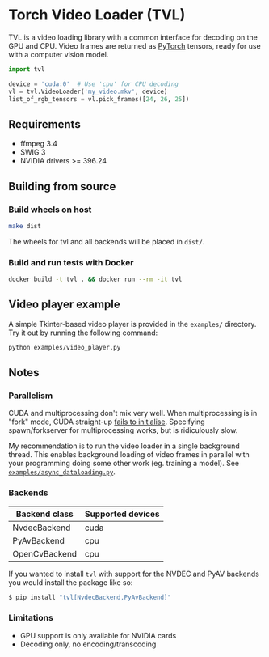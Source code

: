 # Torch Video Loader (TVL)

TVL is a video loading library with a common interface for decoding on the GPU and CPU. Video
frames are returned as [PyTorch](https://pytorch.org/) tensors, ready for use with a computer
vision model.

```python
import tvl

device = 'cuda:0'  # Use 'cpu' for CPU decoding
vl = tvl.VideoLoader('my_video.mkv', device)
list_of_rgb_tensors = vl.pick_frames([24, 26, 25])
```


## Requirements

* ffmpeg 3.4
* SWIG 3
* NVIDIA drivers >= 396.24


## Building from source

### Build wheels on host

```bash
make dist
```

The wheels for tvl and all backends will be placed in `dist/`.

### Build and run tests with Docker

```bash
docker build -t tvl . && docker run --rm -it tvl
```


## Video player example

A simple Tkinter-based video player is provided in the `examples/` directory. Try it out by running
the following command:

```bash
python examples/video_player.py
```


## Notes


### Parallelism

CUDA and multiprocessing don't mix very well. When multiprocessing is in "fork" mode, CUDA
straight-up [fails to initialise](https://devtalk.nvidia.com/default/topic/973477/-cuda8-0-bug-child-process-forked-after-cuinit-get-cuda_error_not_initialized-on-cuinit-/).
Specifying spawn/forkserver for multiprocessing works, but is ridiculously slow.

My recommendation is to run the video loader in a single background thread. This enables
background loading of video frames in parallel with your programming doing some other work (eg.
training a model). See [`examples/async_dataloading.py`](examples/async_dataloading.py).


### Backends

| Backend class | Supported devices |
|---------------|-------------------|
| NvdecBackend  | cuda              |
| PyAvBackend   | cpu               |
| OpenCvBackend | cpu               |

If you wanted to install `tvl` with support for the NVDEC and PyAV backends you would install the
package like so:

```bash
$ pip install "tvl[NvdecBackend,PyAvBackend]"
```


### Limitations

* GPU support is only available for NVIDIA cards
* Decoding only, no encoding/transcoding
